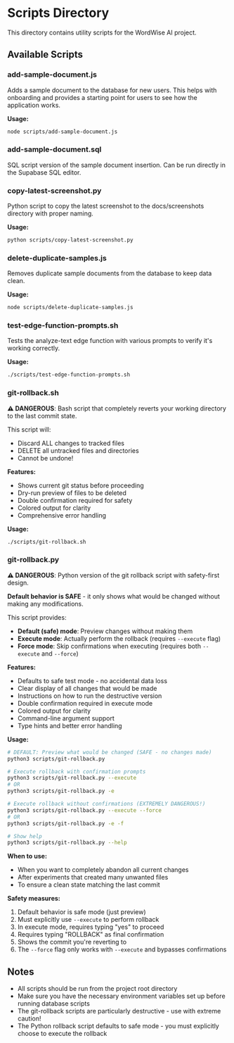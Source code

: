 # Scripts Directory

This directory contains utility scripts for the WordWise AI project.

## Available Scripts

### add-sample-document.js
Adds a sample document to the database for new users. This helps with onboarding and provides a starting point for users to see how the application works.

**Usage:**
```bash
node scripts/add-sample-document.js
```

### add-sample-document.sql
SQL script version of the sample document insertion. Can be run directly in the Supabase SQL editor.

### copy-latest-screenshot.py
Python script to copy the latest screenshot to the docs/screenshots directory with proper naming.

**Usage:**
```bash
python scripts/copy-latest-screenshot.py
```

### delete-duplicate-samples.js
Removes duplicate sample documents from the database to keep data clean.

**Usage:**
```bash
node scripts/delete-duplicate-samples.js
```

### test-edge-function-prompts.sh
Tests the analyze-text edge function with various prompts to verify it's working correctly.

**Usage:**
```bash
./scripts/test-edge-function-prompts.sh
```

### git-rollback.sh
**⚠️ DANGEROUS**: Bash script that completely reverts your working directory to the last commit state.

This script will:
- Discard ALL changes to tracked files
- DELETE all untracked files and directories
- Cannot be undone!

**Features:**
- Shows current git status before proceeding
- Dry-run preview of files to be deleted
- Double confirmation required for safety
- Colored output for clarity
- Comprehensive error handling

**Usage:**
```bash
./scripts/git-rollback.sh
```

### git-rollback.py
**⚠️ DANGEROUS**: Python version of the git rollback script with safety-first design.

**Default behavior is SAFE** - it only shows what would be changed without making any modifications.

This script provides:
- **Default (safe) mode**: Preview changes without making them
- **Execute mode**: Actually perform the rollback (requires `--execute` flag)
- **Force mode**: Skip confirmations when executing (requires both `--execute` and `--force`)

**Features:**
- Defaults to safe test mode - no accidental data loss
- Clear display of all changes that would be made
- Instructions on how to run the destructive version
- Double confirmation required in execute mode
- Colored output for clarity
- Command-line argument support
- Type hints and better error handling

**Usage:**
```bash
# DEFAULT: Preview what would be changed (SAFE - no changes made)
python3 scripts/git-rollback.py

# Execute rollback with confirmation prompts
python3 scripts/git-rollback.py --execute
# OR
python3 scripts/git-rollback.py -e

# Execute rollback without confirmations (EXTREMELY DANGEROUS!)
python3 scripts/git-rollback.py --execute --force
# OR
python3 scripts/git-rollback.py -e -f

# Show help
python3 scripts/git-rollback.py --help
```

**When to use:**
- When you want to completely abandon all current changes
- After experiments that created many unwanted files
- To ensure a clean state matching the last commit

**Safety measures:**
1. Default behavior is safe mode (just preview)
2. Must explicitly use `--execute` to perform rollback
3. In execute mode, requires typing "yes" to proceed
4. Requires typing "ROLLBACK" as final confirmation
5. Shows the commit you're reverting to
6. The `--force` flag only works with `--execute` and bypasses confirmations

## Notes

- All scripts should be run from the project root directory
- Make sure you have the necessary environment variables set up before running database scripts
- The git-rollback scripts are particularly destructive - use with extreme caution!
- The Python rollback script defaults to safe mode - you must explicitly choose to execute the rollback 